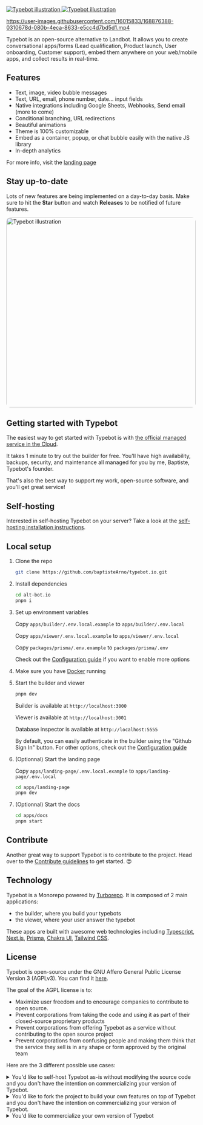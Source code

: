 <p>
  <a href="https://typebot.io/#gh-light-mode-only" target="_blank">
    <img src="./.github/images/readme-illustration-light.png" alt="Typebot illustration">
  </a>
  <a href="https://typebot.io/#gh-dark-mode-only" target="_blank">
    <img src="./.github/images/readme-illustration-dark.png" alt="Typebot illustration">
  </a>
</p>

https://user-images.githubusercontent.com/16015833/168876388-0310678d-080b-4eca-8633-e5cc4d7bd5d1.mp4

Typebot is an open-source alternative to Landbot. It allows you to create conversational apps/forms (Lead qualification, Product launch, User onboarding, Customer support), embed them anywhere on your web/mobile apps, and collect results in real-time.

## Features

- Text, image, video bubble messages
- Text, URL, email, phone number, date... input fields
- Native integrations including Google Sheets, Webhooks, Send email (more to come)
- Conditional branching, URL redirections
- Beautiful animations
- Theme is 100% customizable
- Embed as a container, popup, or chat bubble easily with the native JS library
- In-depth analytics

For more info, visit the [landing page](https://www.typebot.io)

## Stay up-to-date

Lots of new features are being implemented on a day-to-day basis. Make sure to hit the **Star** button and watch **Releases** to be notified of future features.

<img src="./.github/images/star-project.gif" alt="Typebot illustration" style="border-radius: 10px" width="500">

## Getting started with Typebot

The easiest way to get started with Typebot is with [the official managed service in the Cloud](https://app.typebot.io).

It takes 1 minute to try out the builder for free. You'll have high availability, backups, security, and maintenance all managed for you by me, Baptiste, Typebot's founder.

That's also the best way to support my work, open-source software, and you'll get great service!

## Self-hosting

Interested in self-hosting Typebot on your server? Take a look at the [self-hosting installation instructions](https://docs.typebot.io/self-hosting).

## Local setup

1. Clone the repo

   ```sh
   git clone https://github.com/baptisteArno/typebot.io.git
   ```

2. Install dependencies

   ```sh
   cd alt-bot.io
   pnpm i
   ```

3. Set up environment variables

   Copy `apps/builder/.env.local.example` to `apps/builder/.env.local`

   Copy `apps/viewer/.env.local.example` to `apps/viewer/.env.local`

   Copy `packages/prisma/.env.example` to `packages/prisma/.env`

   Check out the [Configuration guide](https://docs.typebot.io/self-hosting/configuration) if you want to enable more options

4. Make sure you have [Docker](https://docs.docker.com/compose/install/) running
5. Start the builder and viewer

   ```sh
   pnpm dev
   ```

   Builder is available at `http://localhost:3000`

   Viewer is available at `http://localhost:3001`

   Database inspector is available at `http://localhost:5555`

   By default, you can easily authenticate in the builder using the "Github Sign In" button. For other options, check out the [Configuration guide](https://docs.typebot.io/self-hosting/configuration)

6. (Optionnal) Start the landing page

   Copy `apps/landing-page/.env.local.example` to `apps/landing-page/.env.local`

   ```sh
   cd apps/landing-page
   pnpm dev
   ```

7. (Optionnal) Start the docs

   ```sh
   cd apps/docs
   pnpm start
   ```

## Contribute

Another great way to support Typebot is to contribute to the project. Head over to the [Contribute guidelines](https://github.com/baptisteArno/typebot.io/blob/main/CONTRIBUTING.md) to get started. 😍

## Technology

Typebot is a Monorepo powered by [Turborepo](https://turborepo.org/). It is composed of 2 main applications:

- the builder, where you build your typebots
- the viewer, where your user answer the typebot

These apps are built with awesome web technologies including [Typescript](https://www.typescriptlang.org/), [Next.js](https://nextjs.org/), [Prisma](https://www.prisma.io/), [Chakra UI](https://chakra-ui.com/), [Tailwind CSS](https://tailwindcss.com/).

## License

Typebot is open-source under the GNU Affero General Public License Version 3 (AGPLv3). You can find it [here](./LICENSE).

The goal of the AGPL license is to:

- Maximize user freedom and to encourage companies to contribute to open source.
- Prevent corporations from taking the code and using it as part of their closed-source proprietary products
- Prevent corporations from offering Typebot as a service without contributing to the open source project
- Prevent corporations from confusing people and making them think that the service they sell is in any shape or form approved by the original team

Here are the 3 different possible use cases:

<details>
  <summary>You'd like to self-host Typebot as-is without modifying the source code and you don't have the intention on commercializing your version of Typebot.</summary>

<p>

**You can host and use Typebot without restrictions. Your contributions to improve Typebot and fix bugs are welcome. 💙**

</p>

</details>

<details>
  <summary>You'd like to fork the project to build your own features on top of Typebot and you don't have the intention on commercializing your version of Typebot.</summary>
<p>

**You need to open-source your modifications**

</p>

</details>

<details>
  <summary>You'd like to commercialize your own version of Typebot</summary>

<p>

**You need to open-source your modifications and after your users registration, they should see a prominent mention and link to the original project (https://typebot.io). You should clearly mention that you provide a modified version. It's a good place to explain your version advantages comparing to the original project.**

</p>

</details>
